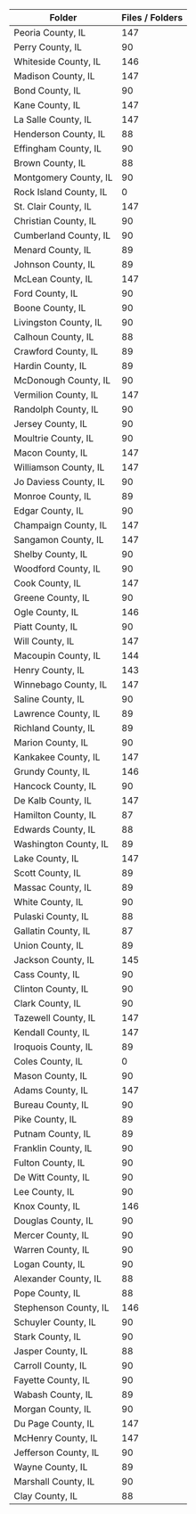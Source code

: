 | Folder                 |   Files / Folders |
|------------------------|-------------------|
| Peoria County, IL      |               147 |
| Perry County, IL       |                90 |
| Whiteside County, IL   |               146 |
| Madison County, IL     |               147 |
| Bond County, IL        |                90 |
| Kane County, IL        |               147 |
| La Salle County, IL    |               147 |
| Henderson County, IL   |                88 |
| Effingham County, IL   |                90 |
| Brown County, IL       |                88 |
| Montgomery County, IL  |                90 |
| Rock Island County, IL |                 0 |
| St. Clair County, IL   |               147 |
| Christian County, IL   |                90 |
| Cumberland County, IL  |                90 |
| Menard County, IL      |                89 |
| Johnson County, IL     |                89 |
| McLean County, IL      |               147 |
| Ford County, IL        |                90 |
| Boone County, IL       |                90 |
| Livingston County, IL  |                90 |
| Calhoun County, IL     |                88 |
| Crawford County, IL    |                89 |
| Hardin County, IL      |                89 |
| McDonough County, IL   |                90 |
| Vermilion County, IL   |               147 |
| Randolph County, IL    |                90 |
| Jersey County, IL      |                90 |
| Moultrie County, IL    |                90 |
| Macon County, IL       |               147 |
| Williamson County, IL  |               147 |
| Jo Daviess County, IL  |                90 |
| Monroe County, IL      |                89 |
| Edgar County, IL       |                90 |
| Champaign County, IL   |               147 |
| Sangamon County, IL    |               147 |
| Shelby County, IL      |                90 |
| Woodford County, IL    |                90 |
| Cook County, IL        |               147 |
| Greene County, IL      |                90 |
| Ogle County, IL        |               146 |
| Piatt County, IL       |                90 |
| Will County, IL        |               147 |
| Macoupin County, IL    |               144 |
| Henry County, IL       |               143 |
| Winnebago County, IL   |               147 |
| Saline County, IL      |                90 |
| Lawrence County, IL    |                89 |
| Richland County, IL    |                89 |
| Marion County, IL      |                90 |
| Kankakee County, IL    |               147 |
| Grundy County, IL      |               146 |
| Hancock County, IL     |                90 |
| De Kalb County, IL     |               147 |
| Hamilton County, IL    |                87 |
| Edwards County, IL     |                88 |
| Washington County, IL  |                89 |
| Lake County, IL        |               147 |
| Scott County, IL       |                89 |
| Massac County, IL      |                89 |
| White County, IL       |                90 |
| Pulaski County, IL     |                88 |
| Gallatin County, IL    |                87 |
| Union County, IL       |                89 |
| Jackson County, IL     |               145 |
| Cass County, IL        |                90 |
| Clinton County, IL     |                90 |
| Clark County, IL       |                90 |
| Tazewell County, IL    |               147 |
| Kendall County, IL     |               147 |
| Iroquois County, IL    |                89 |
| Coles County, IL       |                 0 |
| Mason County, IL       |                90 |
| Adams County, IL       |               147 |
| Bureau County, IL      |                90 |
| Pike County, IL        |                89 |
| Putnam County, IL      |                89 |
| Franklin County, IL    |                90 |
| Fulton County, IL      |                90 |
| De Witt County, IL     |                90 |
| Lee County, IL         |                90 |
| Knox County, IL        |               146 |
| Douglas County, IL     |                90 |
| Mercer County, IL      |                90 |
| Warren County, IL      |                90 |
| Logan County, IL       |                90 |
| Alexander County, IL   |                88 |
| Pope County, IL        |                88 |
| Stephenson County, IL  |               146 |
| Schuyler County, IL    |                90 |
| Stark County, IL       |                90 |
| Jasper County, IL      |                88 |
| Carroll County, IL     |                90 |
| Fayette County, IL     |                90 |
| Wabash County, IL      |                89 |
| Morgan County, IL      |                90 |
| Du Page County, IL     |               147 |
| McHenry County, IL     |               147 |
| Jefferson County, IL   |                90 |
| Wayne County, IL       |                89 |
| Marshall County, IL    |                90 |
| Clay County, IL        |                88 |